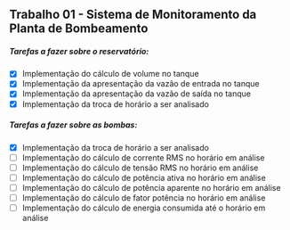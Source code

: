 ## Trabalho 01 - Sistema de Monitoramento da Planta de Bombeamento

##### Tarefas a fazer sobre o reservatório:
- [x] Implementação do cálculo de volume no tanque
- [x] Implementação da apresentação da vazão de entrada no tanque
- [x] Implementação da apresentação da vazão de saída no tanque
- [x] Implementação da troca de horário a ser analisado

##### Tarefas a fazer sobre as bombas:
- [x] Implementação da troca de horário a ser analisado
- [ ] Implementação do cálculo de corrente RMS no horário em análise
- [ ] Implementação do cálculo de tensão RMS no horário em análise
- [ ] Implementação do cálculo de potência ativa no horário em análise
- [ ] Implementação do cálculo de potência aparente no horário em análise
- [ ] Implementação do cálculo de fator potência no horário em análise
- [ ] Implementação do cálculo de energia consumida até o horário em análise
